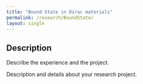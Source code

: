 ```yaml
---
title: "Bound State in Dirac materials"
permalink: /research/BoundState/
layout: single
---
```


## Description
Describe the experience and the project. 

Description and details about your research project.
